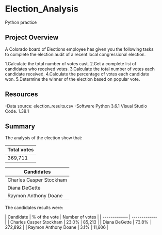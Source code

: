 # Election_Analysis
Python practice 

## Project Overview

A Colorado board of Elections employee has given you the following tasks to complete the election audit of a recent local congressional election.

1.Calculate the total number of votes cast.
2.Get a complete list of candidates who received votes.
3.Calculate the total number of votes each candidate received.
4.Calculate the percentage of votes each candidate won.
5.Determine the winner of the election based on popular vote.

## Resources
-Data source: election_results.csv
-Software Python 3.6.1 Visual Studio Code. 1.38.1

## Summary

The analysis of the election show that:



| Total votes  |
| ------------- |
| 369,711|

| Candidates  |
| ------------- |
| Charles Casper Stockham|
| Diana DeGette |
| Raymon Anthony Doane |

The candidates results were:

| Candidate  | % of the vote | Number of votes |
| ------------- | ------------- |
| Charles Casper Stockham | 23.0%  | 85,213  |
| Diana DeGette | 73.8%  | 272,892  |
| Raymon Anthony Doane | 3.1%  | 11,606  |
